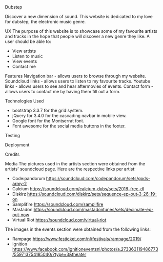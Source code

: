 Dubstep

Discover a new dimension of sound. This website is dedicated to my love for dubstep, the electronic music genre. 

UX
The purpose of this website is to showcase some of my favourite artists and tracks in the hope that people will discover a new genre they like. 
A user should be able to:

- View artists
- Listen to music
- View events
- Contact me

Features
Navigation bar - allows users to browse through my website.
Soundcloud links - allows users to listen to my favourite tracks.
Youtube links - allows users to see and hear aftermovies of events.
Contact form - allows users to contact me by having them fill out a form.

Technologies Used
- bootstrap 3.3.7 for the grid system.
- jQuery for 3.4.0 for the cascading navbar in mobile view.
- Google font for the Montserrat font.
- Font awesome for the social media buttons in the footer.

Testing

Deployment

Credits

Media
The pictures used in the artists section were obtained from the artists' soundcloud page. Here are the respective links per artist:
- Code:pandorum 
https://soundcloud.com/codepandorum/sets/gods-army-2
- Calcium
https://soundcloud.com/calcium-dubs/sets/2018-free-dl
- Diskirz 
https://soundcloud.com/diskirz/sets/sequence-ep-out-3-26-19-on
- Samplifire
https://soundcloud.com/samplifire
- Mastadon
https://soundcloud.com/mastadontunes/sets/decimate-ep-out-now
- Virtual Riot
https://soundcloud.com/virtual-riot

The images in the events section were obtained from the following links:
- Rampage
https://www.festicket.com/nl/festivals/rampage/2019/
- Ignition
https://www.facebook.com/ignitioneventsnl/photos/a.273363119486773/559713754185040/?type=3&theater